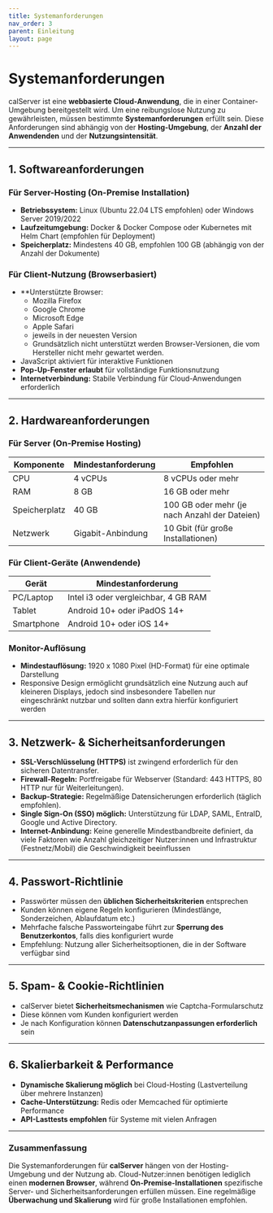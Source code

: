 ```yaml
---
title: Systemanforderungen
nav_order: 3
parent: Einleitung
layout: page
---
```


# Systemanforderungen

calServer ist eine **webbasierte Cloud-Anwendung**, die in einer Container-Umgebung bereitgestellt wird. Um eine reibungslose Nutzung zu gewährleisten, müssen bestimmte **Systemanforderungen** erfüllt sein. Diese Anforderungen sind abhängig von der **Hosting-Umgebung**, der **Anzahl der Anwendenden** und der **Nutzungsintensität**.

---

## 1. Softwareanforderungen

### Für Server-Hosting (On-Premise Installation)

- **Betriebssystem:** Linux (Ubuntu 22.04 LTS empfohlen) oder Windows Server 2019/2022
- **Laufzeitumgebung:** Docker & Docker Compose oder Kubernetes mit Helm Chart (empfohlen für Deployment)
- **Speicherplatz:** Mindestens 40 GB, empfohlen 100 GB (abhängig von der Anzahl der Dokumente)

### Für Client-Nutzung (Browserbasiert)

- **Unterstützte Browser:
    - Mozilla Firefox
    - Google Chrome
    - Microsoft Edge
    - Apple Safari
    - jeweils in der neuesten Version
    - Grundsätzlich nicht unterstützt werden Browser-Versionen, die vom Hersteller nicht mehr gewartet werden.
- JavaScript aktiviert für interaktive Funktionen
- **Pop-Up-Fenster erlaubt** für vollständige Funktionsnutzung
- **Internetverbindung:** Stabile Verbindung für Cloud-Anwendungen erforderlich

---

## 2. Hardwareanforderungen

### Für Server (On-Premise Hosting)

| Komponente | Mindestanforderung | Empfohlen |
| --- | --- | --- |
| CPU | 4 vCPUs | 8 vCPUs oder mehr |
| RAM | 8 GB | 16 GB oder mehr |
| Speicherplatz | 40 GB | 100 GB oder mehr (je nach Anzahl der Dateien) |
| Netzwerk | Gigabit-Anbindung | 10 Gbit (für große Installationen) |

### Für Client-Geräte (Anwendende)

| Gerät | Mindestanforderung |
| --- | --- |
| PC/Laptop | Intel i3 oder vergleichbar, 4 GB RAM |
| Tablet | Android 10+ oder iPadOS 14+ |
| Smartphone | Android 10+ oder iOS 14+ |

### Monitor-Auflösung

- **Mindestauflösung:** 1920 x 1080 Pixel (HD-Format) für eine optimale Darstellung
- Responsive Design ermöglicht grundsätzlich eine Nutzung auch auf kleineren Displays, jedoch sind insbesondere Tabellen nur eingeschränkt nutzbar und sollten dann extra hierfür konfiguriert werden

---

## 3. Netzwerk- & Sicherheitsanforderungen

- **SSL-Verschlüsselung (HTTPS)** ist zwingend erforderlich für den sicheren Datentransfer.
- **Firewall-Regeln:** Portfreigabe für Webserver (Standard: 443 HTTPS, 80 HTTP nur für Weiterleitungen).
- **Backup-Strategie:** Regelmäßige Datensicherungen erforderlich (täglich empfohlen).
- **Single Sign-On (SSO) möglich:** Unterstützung für LDAP, SAML, EntraID, Google und Active Directory.
- **Internet-Anbindung:** Keine generelle Mindestbandbreite definiert, da viele Faktoren wie Anzahl gleichzeitiger Nutzer:innen und Infrastruktur (Festnetz/Mobil) die Geschwindigkeit beeinflussen

---

## 4. Passwort-Richtlinie

- Passwörter müssen den **üblichen Sicherheitskriterien** entsprechen
- Kunden können eigene Regeln konfigurieren (Mindestlänge, Sonderzeichen, Ablaufdatum etc.)
- Mehrfache falsche Passworteingabe führt zur **Sperrung des Benutzerkontos**, falls dies konfiguriert wurde
- Empfehlung: Nutzung aller Sicherheitsoptionen, die in der Software verfügbar sind

---

## 5. Spam- & Cookie-Richtlinien

- calServer bietet **Sicherheitsmechanismen** wie Captcha-Formularschutz
- Diese können vom Kunden konfiguriert werden
- Je nach Konfiguration können **Datenschutzanpassungen erforderlich** sein

---

## 6. Skalierbarkeit & Performance

- **Dynamische Skalierung möglich** bei Cloud-Hosting (Lastverteilung über mehrere Instanzen)
- **Cache-Unterstützung:** Redis oder Memcached für optimierte Performance
- **API-Lasttests empfohlen** für Systeme mit vielen Anfragen

---

### Zusammenfassung

Die Systemanforderungen für **calServer** hängen von der Hosting-Umgebung und der Nutzung ab. Cloud-Nutzer:innen benötigen lediglich einen **modernen Browser**, während **On-Premise-Installationen** spezifische Server- und Sicherheitsanforderungen erfüllen müssen. Eine regelmäßige **Überwachung und Skalierung** wird für große Installationen empfohlen.
